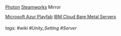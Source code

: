 [Photon](https://www.photonengine.com/zh-TW/Photon)
[Steamworks](https://partner.steamgames.com)
Mirror


[Microsoft Azur Playfab](https://playfab.com) 
[IBM Cloud Bare Metal Servers](https://www.ibm.com/tw-zh/cloud/bare-metal-servers)

###### tags: #wiki #Unity_Setting #Server